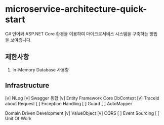 # microservice-architecture-quick-start
C# 언어와 ASP.NET Core 환경을 이용하여 마이크로서비스 시스템을 구축하는 방법을 보여줍니다.


## 제한사항
1. In-Memory Database 사용함

## Infrastructure
[v] NLog
[v] Swagger 통합
[v] Entity Framework Core DbContext
[v] TraceId about Request
[ ] Exception Handling
[ ] Guard
[ ] AutoMapper

Domain Driven Development
[v] ValueObject
[v] CQRS
[ ] Event Sourcing
[ ] Unit Of Work
